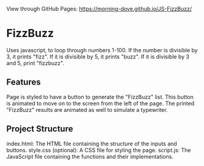 View through GitHub Pages: https://morning-dove.github.io/JS-FizzBuzz/

# FizzBuzz
Uses javascript, to loop through numbers 1-100. If the number is divisible by 3, it prints "fizz". If it is divisible by 5, it prints "buzz". 
If it is divisible by 3 and 5, print "fizzbuzz".

## Features
Page is styled to have a button to generate the "FizzBuzz" list. This button is animated to move on to the screen from the left of the page.
The printed "FizzBuzz" results are animated as well to simulate a typewriter.

## Project Structure
index.html: The HTML file containing the structure of the inputs and buttons.
style.css (optional): A CSS file for styling the page.
script.js: The JavaScript file containing the functions and their implementations.
